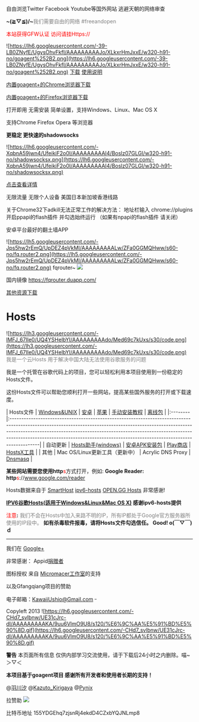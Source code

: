 自由浏览Twitter Facebook Youtube等国外网站 逃避天朝的网络审查

**~\(≧▽≦)/~**<font color='grey'>我们需要自由的网络 #freeandopen </font>

<font color='red'>本站获得GFW认证 访问请挂Https://</font>


![https://lh6.googleusercontent.com/-39-LB0ZNyfE/UgysOhvFkfI/AAAAAAAAAJo/XLkxrHmJxxE/w320-h91-no/goagent%252B2.png](https://lh6.googleusercontent.com/-39-LB0ZNyfE/UgysOhvFkfI/AAAAAAAAAJo/XLkxrHmJxxE/w320-h91-no/goagent%252B2.png)
[下载](https://github.com/kawaiiushio/smartladder/archive/master.zip) [使用说明](https://code.google.com/p/smartladder/wiki/goagent)


[内置goagent+的Chrome浏览器下载](http://ippotsuko.com/chrome)

[内置goagent+的Firefox浏览器下载](http://ippotsuko.com/firefox)





打开即用 无需安装 简单设置，支持Windows、Linux、Mac OS X

支持Chrome Firefox Opera 等浏览器



**更稳定 更快速的shadowsocks**

![https://lh6.googleusercontent.com/-XqbnA59jwn4/UfeikiF2o0I/AAAAAAAAAI4/Boslz07GLGI/w320-h91-no/shadowsocksx.png](https://lh6.googleusercontent.com/-XqbnA59jwn4/UfeikiF2o0I/AAAAAAAAAI4/Boslz07GLGI/w320-h91-no/shadowsocksx.png)

[点击查看详情](http://jingyun.org)

无限流量 无限个人设备 美国日本新加坡香港线路



关于Chrome32下adkill无法正常工作的解决方法：
地址栏输入 chrome://plugins 开启ppapi的flash插件 并勾选始终运行
（如果有npapi的flash插件 请关闭）

安卓平台最好的翻土墙APP

![https://lh5.googleusercontent.com/-Jps5hw2rEmQ/UpDEZ4pVkMI/AAAAAAAAALw/ZFa0GGMQHww/s60-no/fq.router2.png](https://lh5.googleusercontent.com/-Jps5hw2rEmQ/UpDEZ4pVkMI/AAAAAAAAALw/ZFa0GGMQHww/s60-no/fq.router2.png) fqrouter~    [![](https://lh5.googleusercontent.com/-rIiaUdna5Wo/UpDECGPGdTI/AAAAAAAAALg/xrmKRZl7HnA/w129-h45-no/687474703a2f2f646576656c6f7065722e616e64726f69642e636f6d2f696d616765732f6272616e642f656e5f67656e657269635f7267625f776f5f34352e706e67.png)](https://play.google.com/store/apps/details?id=fq.router2)

国内镜像  https://fqrouter.duapp.com/

[其他资源下载](http://smartladder.googlecode.com/svn/file/)




# Hosts #
![https://lh3.googleusercontent.com/-lMFJ_67Ile0/UQ4YSHelbYI/AAAAAAAAAdo/Med69c7kUxs/s30/code.png](https://lh3.googleusercontent.com/-lMFJ_67Ile0/UQ4YSHelbYI/AAAAAAAAAdo/Med69c7kUxs/s30/code.png) <font color='grey'> 我是一个云Hosts 用于解决中国大陆无法使用谷歌服务的问题</font>

我是一个托管在谷歌代码上的项目，您可以轻松利用本项目使用到一份稳定的Hosts文件。

这份Hosts文件可以帮助您顺利打开一些网站，提高某些国外服务的打开或下载速度。


| Hosts文件 | [Windows&UNIX](http://smartladder.googlecode.com/svn/hosts/pc/hosts) | [安卓](http://smartladder.googlecode.com/svn/hosts/Android/hosts) | [苹果](http://smartladder.googlecode.com/svn/hosts/iOS/hosts) | [手动安装教程](http://code.google.com/p/smartladder/wiki/EditHosts) | [离线包](http://smartladder.googlecode.com/svn/trunk/hosts.zip) |
|:--------|:------------------------------------------------------------------------------------------------------------------------------------------------------------------------------------------------------------------------------------------------------------------------------------------------------------------------------------|
| 自动更新    | [Hosts助手(windows)](http://pan.baidu.com/share/link?shareid=1335847401&uk=18653279) | [安卓APK安装包](http://smartladder.googlecode.com/svn/trunk/SmartHosts_v1.3.86.apk) | [Play商店](https://play.google.com/store/apps/details?id=mobi.smarthosts) | [HostsX工具](https://smartladder.googlecode.com/svn/trunk/HostsX.zip)                 |
| 其他      | Mac OS/Linux更新工具（更新中） | Acrylic DNS Proxy | [Dnsmasq](https://smartladder.googlecode.com/svn/trunk/dnsmasq.conf)                                                                                                                                                                                                                    |

**某些网站需要您使用http**<font color='red'>s</font>方式打开，例如:
**Google Reader: http**<font color='red'>s</font>://www.google.com/reader

Hosts数据来自于 [SmartHost](https://code.google.com/p/smarthosts/) [ipv6-hosts](http://code.google.com/p/ipv6-hosts/) [OPEN.GG Hosts](http://opengg.me/613/generate-hosts-for-google/) 非常感谢!

**[IPV6谷歌Hosts(适用于Windows&Linux&Mac OS X)](https://smartladder.googlecode.com/svn/hosts/pc/ipv6hosts) 感谢ipv6-hosts提供**

<font color='red'>注意</font>**:**<font color='grey'> 我们不会在Hosts中加入来路不明的IP，所有IP都处于Google官方服务器所使用的IP段中。</font>
**如有杀毒软件报毒，请将Hosts文件勾选信任。 Good! o(￣▽￣)ｄ**



---

我们在 [Google+](https://plus.google.com/u/0/communities/102661341967189740977)


非常感谢：
Appid[捐赠者](https://code.google.com/p/smartladder/wiki/AppidProvider)

图标授权 来自 [Micromacer工作室](http://weibo.com/micromacerchs)的支持

以及Gfangqiang项目的赞助

电子邮箱：KawaiiUshio@Gmail.com <sup>_</sup>




Copyleft 2013 ![https://lh6.googleusercontent.com/-CHd7_svlbnw/UE31cJrc-dI/AAAAAAAAAKA/9uu6VlmO9U8/s120/%E6%9C%AA%E5%91%BD%E5%90%8D.gif](https://lh6.googleusercontent.com/-CHd7_svlbnw/UE31cJrc-dI/AAAAAAAAAKA/9uu6VlmO9U8/s120/%E6%9C%AA%E5%91%BD%E5%90%8D.gif)


**警告** 本页面所有信息 仅供内部学习交流使用，请于下载后24小时之内删除。喵~ ＞▽＜

**本项目基于goagent项目 感谢所有开发者和使用者长期的支持！**

@[羽川汐](https://twitter.com/kawaiiushio) @[Kazuto\_Kirigaya](https://twitter.com/qxd12) @[Pynix](https://twitter.com/chengcai2012)

拉赞助  [![](https://img.alipay.com/sys/personalprod/style/mc/btn-index.png)](http://ippotsuko.com/blog/about/#article_nav_1)

比特币地址 155YDGEhq7zjsnRj4ekdD4CZxbYQJNLmp8